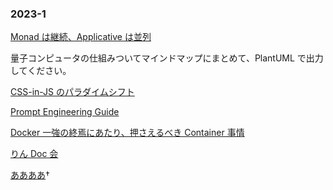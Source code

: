 ### 2023-1

[Monad は継続、Applicative は並列](https://blog.ojisan.io/monad-applicative/)

量子コンピュータの仕組みついてマインドマップにまとめて、PlantUML で出力してください。

[CSS-in-JS のパラダイムシフト](https://zenn.dev/poteboy/articles/e9f63b87b3cd69)

[Prompt Engineering Guide](https://www.promptingguide.ai/jp)

[Docker 一強の終焉にあたり、押さえるべき Container 事情](https://zenn.dev/ttnt_1013/articles/f36e251a0cd24e)

[りん Doc 会](https://taro-28.notion.site/taro-28/Doc-8a823160444f4de89c2ac70cc2cbe378)

[ああああ]()†
[]()
[]()
[]()
[]()
[]()
[]()
[]()
[]()
[]()
[]()
[]()
[]()
[]()
[]()
[]()
[]()
[]()
[]()
[]()
[]()
[]()
[]()
[]()
[]()
[]()
[]()
[]()
[]()
[]()
[]()
[]()
[]()
[]()
[]()
[]()
[]()
[]()
[]()
[]()
[]()
[]()
[]()
[]()
[]()
[]()
[]()
[]()
[]()
[]()
[]()
[]()
[]()
[]()
[]()
[]()
[]()
[]()
[]()
[]()
